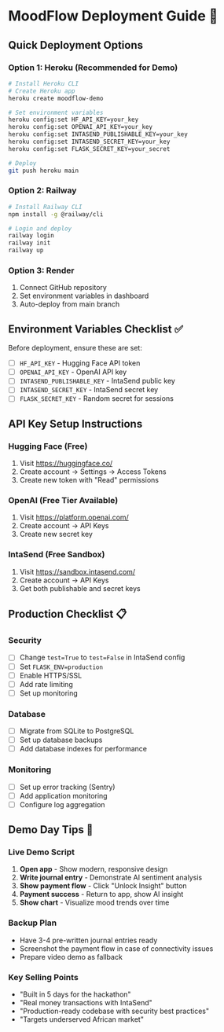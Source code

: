 # MoodFlow Deployment Guide 🚀

## Quick Deployment Options

### Option 1: Heroku (Recommended for Demo)
```bash
# Install Heroku CLI
# Create Heroku app
heroku create moodflow-demo

# Set environment variables
heroku config:set HF_API_KEY=your_key
heroku config:set OPENAI_API_KEY=your_key
heroku config:set INTASEND_PUBLISHABLE_KEY=your_key
heroku config:set INTASEND_SECRET_KEY=your_key
heroku config:set FLASK_SECRET_KEY=your_secret

# Deploy
git push heroku main
```

### Option 2: Railway
```bash
# Install Railway CLI
npm install -g @railway/cli

# Login and deploy
railway login
railway init
railway up
```

### Option 3: Render
1. Connect GitHub repository
2. Set environment variables in dashboard
3. Auto-deploy from main branch

## Environment Variables Checklist ✅

Before deployment, ensure these are set:
- [ ] `HF_API_KEY` - Hugging Face API token
- [ ] `OPENAI_API_KEY` - OpenAI API key
- [ ] `INTASEND_PUBLISHABLE_KEY` - IntaSend public key
- [ ] `INTASEND_SECRET_KEY` - IntaSend secret key
- [ ] `FLASK_SECRET_KEY` - Random secret for sessions

## API Key Setup Instructions

### Hugging Face (Free)
1. Visit https://huggingface.co/
2. Create account → Settings → Access Tokens
3. Create new token with "Read" permissions

### OpenAI (Free Tier Available)
1. Visit https://platform.openai.com/
2. Create account → API Keys
3. Create new secret key

### IntaSend (Free Sandbox)
1. Visit https://sandbox.intasend.com/
2. Create account → API Keys
3. Get both publishable and secret keys

## Production Checklist 📋

### Security
- [ ] Change `test=True` to `test=False` in IntaSend config
- [ ] Set `FLASK_ENV=production`
- [ ] Enable HTTPS/SSL
- [ ] Add rate limiting
- [ ] Set up monitoring

### Database
- [ ] Migrate from SQLite to PostgreSQL
- [ ] Set up database backups
- [ ] Add database indexes for performance

### Monitoring
- [ ] Set up error tracking (Sentry)
- [ ] Add application monitoring
- [ ] Configure log aggregation

## Demo Day Tips 🎯

### Live Demo Script
1. **Open app** - Show modern, responsive design
2. **Write journal entry** - Demonstrate AI sentiment analysis
3. **Show payment flow** - Click "Unlock Insight" button
4. **Payment success** - Return to app, show AI insight
5. **Show chart** - Visualize mood trends over time

### Backup Plan
- Have 3-4 pre-written journal entries ready
- Screenshot the payment flow in case of connectivity issues
- Prepare video demo as fallback

### Key Selling Points
- "Built in 5 days for the hackathon"
- "Real money transactions with IntaSend"
- "Production-ready codebase with security best practices"
- "Targets underserved African market"